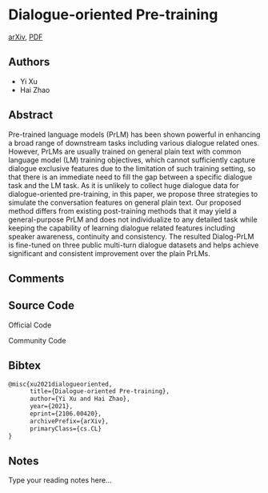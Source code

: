 
# Dialogue-oriented Pre-training

[arXiv](https://arxiv.org/abs/2106.0420), [PDF](https://arxiv.org/pdf/2106.0420.pdf)

## Authors

- Yi Xu
- Hai Zhao

## Abstract

Pre-trained language models (PrLM) has been shown powerful in enhancing a broad range of downstream tasks including various dialogue related ones. However, PrLMs are usually trained on general plain text with common language model (LM) training objectives, which cannot sufficiently capture dialogue exclusive features due to the limitation of such training setting, so that there is an immediate need to fill the gap between a specific dialogue task and the LM task. As it is unlikely to collect huge dialogue data for dialogue-oriented pre-training, in this paper, we propose three strategies to simulate the conversation features on general plain text. Our proposed method differs from existing post-training methods that it may yield a general-purpose PrLM and does not individualize to any detailed task while keeping the capability of learning dialogue related features including speaker awareness, continuity and consistency. The resulted Dialog-PrLM is fine-tuned on three public multi-turn dialogue datasets and helps achieve significant and consistent improvement over the plain PrLMs.

## Comments



## Source Code

Official Code



Community Code



## Bibtex

```tex
@misc{xu2021dialogueoriented,
      title={Dialogue-oriented Pre-training}, 
      author={Yi Xu and Hai Zhao},
      year={2021},
      eprint={2106.00420},
      archivePrefix={arXiv},
      primaryClass={cs.CL}
}
```

## Notes

Type your reading notes here...

